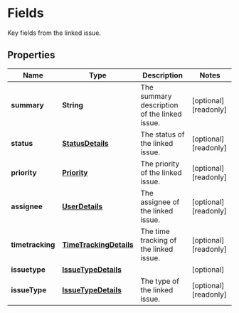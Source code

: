 

# Fields

Key fields from the linked issue.

## Properties

Name | Type | Description | Notes
------------ | ------------- | ------------- | -------------
**summary** | **String** | The summary description of the linked issue. |  [optional] [readonly]
**status** | [**StatusDetails**](StatusDetails.md) | The status of the linked issue. |  [optional] [readonly]
**priority** | [**Priority**](Priority.md) | The priority of the linked issue. |  [optional] [readonly]
**assignee** | [**UserDetails**](UserDetails.md) | The assignee of the linked issue. |  [optional] [readonly]
**timetracking** | [**TimeTrackingDetails**](TimeTrackingDetails.md) | The time tracking of the linked issue. |  [optional] [readonly]
**issuetype** | [**IssueTypeDetails**](IssueTypeDetails.md) |  |  [optional]
**issueType** | [**IssueTypeDetails**](IssueTypeDetails.md) | The type of the linked issue. |  [optional] [readonly]



